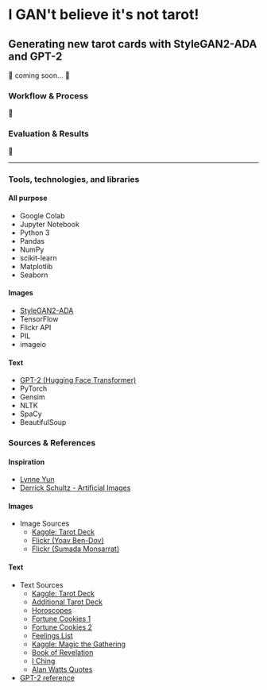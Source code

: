 # I GAN't believe it's not tarot!
## Generating new tarot cards with StyleGAN2-ADA and GPT-2
:construction: coming soon... :construction:

### Workflow & Process
:construction:

### Evaluation & Results
:construction:

--- 

### Tools, technologies, and libraries

#### All purpose
* Google Colab
* Jupyter Notebook
* Python 3
* Pandas
* NumPy
* scikit-learn
* Matplotlib
* Seaborn

#### Images
* [StyleGAN2-ADA](https://github.com/dvschultz/stylegan2-ada)
* TensorFlow
* Flickr API
* PIL
* imageio

#### Text
* [GPT-2 (Hugging Face Transformer)](https://huggingface.co/gpt2)
* PyTorch
* Gensim
* NLTK
* SpaCy
* BeautifulSoup

### Sources & References

#### Inspiration
* [Lynne Yun](http://www.lynneyun.com/)
* [Derrick Schultz - Artificial Images](https://artificial-images.com/)

#### Images
* Image Sources
  * [Kaggle: Tarot Deck](https://www.kaggle.com/lsind18/tarot-json)
  * [Flickr (Yoav Ben-Dov)](https://www.flickr.com/photos/48485995@N00/)
  * [Flickr (Sumada Monsarrat)](https://www.flickr.com/photos/sumadas-treasure-box/albums/with/72157650242007982)

  
#### Text
* Text Sources
  * [Kaggle: Tarot Deck](https://www.kaggle.com/lsind18/tarot-json)
  * [Additional Tarot Deck](https://github.com/sheoak/tarot-deck)
  * [Horoscopes](https://github.com/dsnam/markovscope)
  * [Fortune Cookies 1](https://github.com/reggi/fortune-cookie)
  * [Fortune Cookies 2](https://joshmadison.com/2008/04/20/fortune-cookie-fortunes/)
  * [Feelings List](https://github.com/lynneyun/Electronic-Rituals)
  * [Kaggle: Magic the Gathering](https://www.kaggle.com/mylesoneill/magic-the-gathering-cards)
  * [Book of Revelation](http://www.readbibleonline.net/)
  * [I Ching](http://the-iching.com/)
  * [Alan Watts Quotes](https://www.goodreads.com/author/quotes/1501668.Alan_W_Watts?page=1)
* [GPT-2 reference](https://medium.com/swlh/fine-tuning-gpt-2-for-magic-the-gathering-flavour-text-generation-3bafd0f9bb93)
